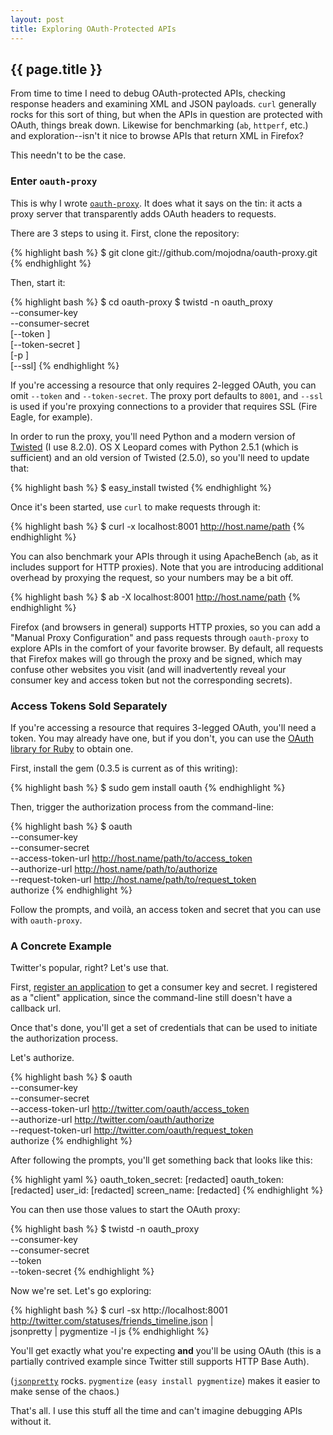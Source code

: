 ```yaml
---
layout: post
title: Exploring OAuth-Protected APIs
---
```


## {{ page.title }}

From time to time I need to debug OAuth-protected APIs, checking response
headers and examining XML and JSON payloads. `curl` generally rocks for this
sort of thing, but when the APIs in question are protected with OAuth, things
break down. Likewise for benchmarking (`ab`, `httperf`, etc.) and
exploration--isn't it nice to browse APIs that return XML in Firefox?

This needn't to be the case.

### Enter `oauth-proxy`

This is why I wrote
[`oauth-proxy`](http://http://github.com/mojodna/oauth-proxy). It does what it
says on the tin: it acts a proxy server that transparently adds OAuth headers
to requests.

There are 3 steps to using it.  First, clone the repository:

{% highlight bash %}
$ git clone git://github.com/mojodna/oauth-proxy.git
{% endhighlight %}

Then, start it:

{% highlight bash %}
$ cd oauth-proxy
$ twistd -n oauth_proxy \
    --consumer-key <consumer key> \
    --consumer-secret <consumer secret> \
    [--token <token>] \
    [--token-secret <token secret>] \
    [-p <proxy port>] \
    [--ssl]
{% endhighlight %}

If you're accessing a resource that only requires 2-legged OAuth, you can omit
`--token` and `--token-secret`. The proxy port defaults to `8001`, and `--ssl`
is used if you're proxying connections to a provider that requires SSL (Fire
Eagle, for example).

In order to run the proxy, you'll need Python and a modern version of
[Twisted](http://twistedmatrix.com/) (I use 8.2.0). OS X Leopard comes with
Python 2.5.1 (which is sufficient) and an old version of Twisted (2.5.0), so
you'll need to update that:

{% highlight bash %}
$ easy_install twisted
{% endhighlight %}

Once it's been started, use `curl` to make requests through it:

{% highlight bash %}
$ curl -x localhost:8001 http://host.name/path
{% endhighlight %}

You can also benchmark your APIs through it using ApacheBench (`ab`, as it
includes support for HTTP proxies). Note that you are introducing additional
overhead by proxying the request, so your numbers may be a bit off.

{% highlight bash %}
$ ab -X localhost:8001 http://host.name/path
{% endhighlight %}

Firefox (and browsers in general) supports HTTP proxies, so you can add a
"Manual Proxy Configuration" and pass requests through `oauth-proxy` to
explore APIs in the comfort of your favorite browser. By default, all requests
that Firefox makes will go through the proxy and be signed, which may confuse
other websites you visit (and will inadvertently reveal your consumer key and
access token but not the corresponding secrets).

### Access Tokens Sold Separately

If you're accessing a resource that requires 3-legged OAuth, you'll need a
token. You may already have one, but if you don't, you can use the [OAuth
library for Ruby](http://github.com/mojodna/oauth) to obtain one.

First, install the gem (0.3.5 is current as of this writing):

{% highlight bash %}
$ sudo gem install oauth
{% endhighlight %}

Then, trigger the authorization process from the command-line:

{% highlight bash %}
$ oauth \
    --consumer-key <consumer key> \
    --consumer-secret <consumer secret> \
    --access-token-url http://host.name/path/to/access_token \
    --authorize-url http://host.name/path/to/authorize \
    --request-token-url http://host.name/path/to/request_token \
    authorize
{% endhighlight %}

Follow the prompts, and voilà, an access token and secret that you can use
with `oauth-proxy`.

### A Concrete Example

Twitter's popular, right?  Let's use that.

First, [register an application](http://twitter.com/apps/new) to get a
consumer key and secret. I registered as a "client" application, since the
command-line still doesn't have a callback url.

Once that's done, you'll get a set of credentials that can be used to initiate
the authorization process.

Let's authorize.

{% highlight bash %}
$ oauth \
  --consumer-key <consumer key> \
  --consumer-secret <consumer secret> \
  --access-token-url http://twitter.com/oauth/access_token \
  --authorize-url http://twitter.com/oauth/authorize \
  --request-token-url http://twitter.com/oauth/request_token \
  authorize
{% endhighlight %}

After following the prompts, you'll get something back that looks like this:

{% highlight yaml %}
oauth_token_secret: [redacted]
oauth_token: [redacted]
user_id: [redacted]
screen_name: [redacted]
{% endhighlight %}

You can then use those values to start the OAuth proxy:

{% highlight bash %}
$ twistd -n oauth_proxy \
    --consumer-key <consumer key> \
    --consumer-secret <consumer secret> \
    --token <access token> \
    --token-secret <token secret>
{% endhighlight %}

Now we're set.  Let's go exploring:

{% highlight bash %}
$ curl -sx http://localhost:8001 \
    http://twitter.com/statuses/friends_timeline.json | \
    jsonpretty | pygmentize -l js
{% endhighlight %}

You'll get exactly what you're expecting **and** you'll be using OAuth (this
is a partially contrived example since Twitter still supports HTTP Base Auth).

([`jsonpretty`](http://github.com/nicksieger/jsonpretty) rocks. `pygmentize`
(`easy install pygmentize`) makes it easier to make sense of the chaos.)

That's all. I use this stuff all the time and can't imagine debugging APIs
without it.